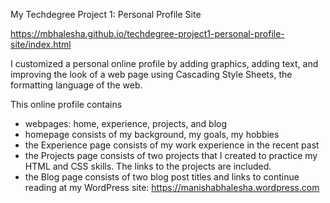 My Techdegree Project 1: Personal Profile Site

https://mbhalesha.github.io/techdegree-project1-personal-profile-site/index.html
 
I customized a personal online profile by adding graphics, adding text, and improving the look of a web page using Cascading Style Sheets, the formatting language of the web. 

This online profile contains
- webpages: home, experience, projects, and blog
- homepage consists of my background, my goals, my hobbies
- the Experience page consists of my work experience in the recent past
- the Projects page consists of two projects that I created to practice my HTML and CSS skills. The links to the projects are included.
- the Blog page consists of two blog post titles and links to continue reading at my WordPress site: https://manishabhalesha.wordpress.com


 
